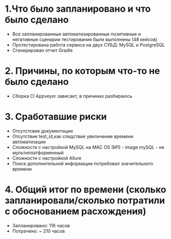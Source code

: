 # 1.Что было запланировано и что было сделано
- Все запланированные автоматизированные позитивные и негативные сценарии тестирования были выполнены (48 кейсов)
- Протестирована работа сервиса на двух СУБД: MySQL и PostgreSQL
- Сгенерирован отчет Gradle
# 2. Причины, по которым что-то не было сделано
- Сборка CI Appveyor зависает, в причинах разбираюсь
# 3. Сработавшие риски
- Отсутстсвие документации
- Отсутствие test_id,как следствие увеличение времени автоматизации
- Сложности с настройкой MySQL на MAC OS (M1) - image mySQL - не мультиплатформенный
- Сложности с настройкой Allure
- Поиск дополнительной информации потребовал значительного времени
# 4. Общий итог по времени (сколько запланировали/сколько потратили с обоснованием расхождения)
- Запланировано: 116 часов
- Потрачено: ~ 210 часов
